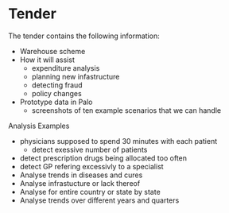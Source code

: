 # Tender

The tender contains the following information:

* Warehouse scheme
* How it will assist
  * expenditure analysis
  * planning new infastructure
  * detecting fraud
  * policy changes
* Prototype data in Palo
  * screenshots of ten example scenarios that we can handle

Analysis Examples

* physicians supposed to spend 30 minutes with each patient
  * detect exessive number of patients
* detect prescription drugs being allocated too often
* detect GP refering excessivly to a specialist
* Analyse trends in diseases and cures
* Analyse infrastucture or lack thereof
* Analyse for entire country or state by state
* Analyse trends over different years and quarters
